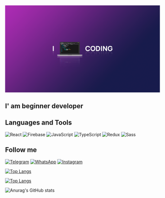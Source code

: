 ![Header](https://github.com/MalikovNurbek/malikovnurbek/blob/main/img/header.png)

## I' am beginner developer

## Languages and Tools
![React](https://img.shields.io/badge/-React-000?style=for-the-badge&logo=react)
![Firebase](https://img.shields.io/badge/-Firebase-000?style=for-the-badge&logo=firebase)
![JavaScript](https://img.shields.io/badge/-JavaScript-000?style=for-the-badge&logo=javascript)
![TypeScript](https://img.shields.io/badge/-TypeScript-000?style=for-the-badge&logo=typescript)
![Redux](https://img.shields.io/badge/-Redux-000?style=for-the-badge&logo=redux)
![Sass](https://img.shields.io/badge/-Sass-000?style=for-the-badge&logo=sass)

## Follow me
[![Telegram](https://img.shields.io/badge/-Telegram-000?style=for-the-badge&logo=telegram)](https://web.telegram.org/z/)
[![WhatsApp](https://img.shields.io/badge/-WhatsApp-000?style=for-the-badge&logo=whatsapp)](https://web.whatsapp.com/)
[![Instagram](https://img.shields.io/badge/-Instagram-000?style=for-the-badge&logo=instagram)](https://www.instagram.com/ebanatnatriiia/)

[![Top Langs](https://github-readme-stats.vercel.app/api/top-langs/?username=malikovnurbek&layout=compact)](https://github.com/anuraghazra/github-readme-stats)

[![Top Langs](https://github-readme-stats.vercel.app/api/top-langs/?username=malikovnurbek&layout=compact)](https://github.com/anuraghazra/github-readme-stats)

![Anurag's GitHub stats](https://github-readme-stats.vercel.app/api?username=malikovnurbek&show_icons=true&theme=dracula)